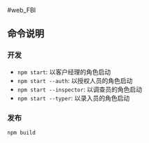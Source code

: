 #web_FBI

## 命令说明

### 开发
* `npm start`:             以客户经理的角色启动
* `npm start --auth`:      以授权人员的角色启动
* `npm start --inspector`: 以调查员的角色启动
* `npm start --typer`:     以录入员的角色启动

### 发布
`npm build`